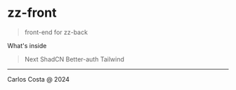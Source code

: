 # zz-front

>front-end for zz-back

What's inside

>Next
>ShadCN
>Better-auth
>Tailwind

---

Carlos Costa @ 2024
